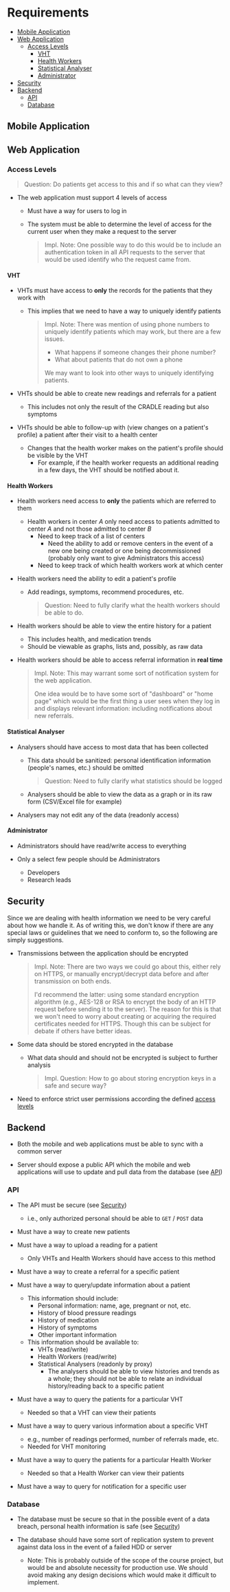 # Requirements

* [Mobile Application](#mobile-application)
* [Web Application](#web-application)
  * [Access Levels](#access-levels)
    * [VHT](#vht)
    * [Health Workers](#health-workers)
    * [Statistical Analyser](#statistical-analyser)
    * [Administrator](#administrator)
* [Security](#security)
* [Backend](#backend)
  * [API](#api)
  * [Database](#database)

## Mobile Application



## Web Application

### Access Levels

> Question: Do patients get access to this and if so what can they view?

* The web application must support 4 levels of access
  * Must have a way for users to log in
  * The system must be able to determine the level of access for the current user when they make a request to the server

    > Impl. Note: One possible way to do this would be to include an authentication token in all API requests to the server that would be used identify who the request came from.

#### VHT

* VHTs must have access to **only** the records for the patients that they work with
  * This implies that we need to have a way to uniquely identify patients

    > Impl. Note: There was mention of using phone numbers to uniquely identify patients which may work, but there are a few issues.
    >
    > * What happens if someone changes their phone number?
    > * What about patients that do not own a phone
    >
    > We may want to look into other ways to uniquely identifying patients.

* VHTs should be able to create new readings and referrals for a patient
  * This includes not only the result of the CRADLE reading but also symptoms

* VHTs should be able to follow-up with (view changes on a patient's profile) a patient after their visit to a health center
  * Changes that the health worker makes on the patient's profile should be visible by the VHT
    * For example, if the health worker requests an additional reading in a few days, the VHT should be notified about it.

#### Health Workers

* Health workers need access to **only** the patients which are referred to them
  * Health workers in center *A* only need access to patients admitted to center *A* and not those admitted to center *B*
    * Need to keep track of a list of centers
      * Need the ability to add or remove centers in the event of a new one being created or one being decommissioned (probably only want to give Administrators this access)
    * Need to keep track of which health workers work at which center

* Health workers need the ability to edit a patient's profile
  * Add readings, symptoms, recommend procedures, etc.

    > Question: Need to fully clarify what the health workers should be able to do.

* Health workers should be able to view the entire history for a patient
  * This includes health, and medication trends
  * Should be viewable as graphs, lists and, possibly, as raw data

* Health workers should be able to access referral information in **real time**

  > Impl. Note: This may warrant some sort of notification system for the web application.
  >
  > One idea would be to have some sort of "dashboard" or "home page" which would be the first thing a user sees when they log in and displays relevant information: including notifications about new referrals.

#### Statistical Analyser

* Analysers should have access to most data that has been collected
  * This data should be sanitized: personal identification information (people's names, etc.) should be omitted

    > Question: Need to fully clarify what statistics should be logged

  * Analysers should be able to view the data as a graph or in its raw form (CSV/Excel file for example)

* Analysers may not edit any of the data (readonly access)

#### Administrator

* Administrators should have read/write access to everything

* Only a select few people should be Administrators
  * Developers
  * Research leads


## Security

Since we are dealing with health information we need to be very careful about how we handle it. As of writing this, we don't know if there are any special laws or guidelines that we need to conform to, so the following are simply suggestions.

* Transmissions between the application should be encrypted

  > Impl. Note: There are two ways we could go about this, either rely on HTTPS, or manually encrypt/decrypt data before and after transmission on both ends.
  >
  > I'd recommend the latter: using some standard encryption algorithm (e.g., AES-128 or RSA to encrypt the body of an HTTP request before sending it to the server). The reason for this is that we won't need to worry about creating or acquiring the required certificates needed for HTTPS. Though this can be subject for debate if others have better ideas.

* Some data should be stored encrypted in the database
  * What data should and should not be encrypted is subject to further analysis

    > Impl. Question: How to go about storing encryption keys in a safe and secure way?

* Need to enforce strict user permissions according the defined [access levels](#access-levels)

## Backend

* Both the mobile and web applications must be able to sync with a common server

* Server should expose a public API which the mobile and web applications will use to update and pull data from the database (see [API](#api))

### API

* The API must be secure (see [Security](#security))
  * i.e., only authorized personal should be able to `GET` / `POST` data

* Must have a way to create new patients

* Must have a way to upload a reading for a patient
  * Only VHTs and Health Workers should have access to this method

* Must have a way to create a referral for a specific patient

* Must have a way to query/update information about a patient
  * This information should include:
    * Personal information: name, age, pregnant or not, etc.
    * History of blood pressure readings
    * History of medication
    * History of symptoms
    * Other important information
  * This information should be available to:
    * VHTs (read/write)
    * Health Workers (read/write)
    * Statistical Analysers (readonly by proxy)
      * The analysers should be able to view histories and trends as a whole; they should not be able to relate an individual history/reading back to a specific patient

* Must have a way to query the patients for a particular VHT
  * Needed so that a VHT can view their patients

* Must have a way to query various information about a specific VHT
  * e.g., number of readings performed, number of referrals made, etc.
  * Needed for VHT monitoring

* Must have a way to query the patients for a particular Health Worker
  * Needed so that a Health Worker can view their patients

* Must have a way to query for notification for a specific user

### Database

* The database must be secure so that in the possible event of a data breach, personal health information is safe (see [Security](#security))

* The database should have some sort of replication system to prevent against data loss in the event of a failed HDD or server
  * Note: This is probably outside of the scope of the course project, but would be and absolute necessity for production use. We should avoid making any design decisions which would make it difficult to implement.
